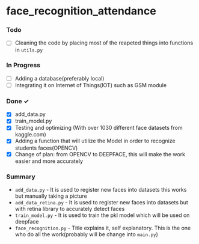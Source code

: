 # face_recognition_attendance

### Todo

- [ ] Cleaning the code by placing most of the reapeted things into functions in `utils.py`

### In Progress

- [ ] Adding a database(preferably local)
- [ ] Integrating it on Internet of Things(IOT) such as GSM module

### Done ✓

- [x] add_data.py
- [x] train_model.py
- [x] Testing and optimizing (With over 1030 different face datasets from kaggle.com)
- [x] Adding a function that will utilize the Model in order to recognize students faces(OPENCV)
- [x] Change of plan: from OPENCV to DEEPFACE, this will make the work easier and more accurately

### Summary

- `add_data.py` - It is used to register new faces into datasets this works but manually taking a picture
- `add_data_retina.py` - It is used to register new faces into datasets but with retina library to accurately detect faces
- `train_model.py` - It is used to train the pkl model which will be used on deepface
- `face_recognition.py` - Title explains it, self explanatory. This is the one who do all the work(probably will be change into `main.py`)
